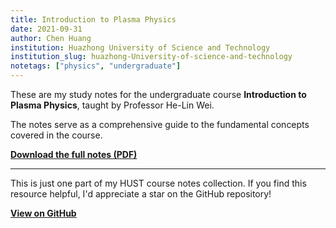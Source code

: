 ```yaml
---
title: Introduction to Plasma Physics
date: 2021-09-31
author: Chen Huang
institution: Huazhong University of Science and Technology
institution_slug: huazhong-University-of-science-and-technology
notetags: ["physics", "undergraduate"]
---
```


These are my study notes for the undergraduate course **Introduction to Plasma Physics**, taught by Professor He-Lin Wei.

The notes serve as a comprehensive guide to the fundamental concepts covered in the course.

[**Download the full notes (PDF)**](/notes/introduction-to-plasma-physics/pdf/introduction-to-plasma-physics.pdf)

---

This is just one part of my HUST course notes collection. If you find this resource helpful, I'd appreciate a star on the GitHub repository!

[**View on GitHub**](https://github.com/chenx820/HUST-course-notes)
